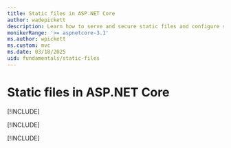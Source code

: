 ```yaml
---
title: Static files in ASP.NET Core
author: wadepickett
description: Learn how to serve and secure static files and configure static file hosting middleware behaviors in an ASP.NET Core web app.
monikerRange: '>= aspnetcore-3.1'
ms.author: wpickett
ms.custom: mvc
ms.date: 03/18/2025
uid: fundamentals/static-files
---
```

# Static files in ASP.NET Core

[!INCLUDE[](~/includes/not-latest-version.md)]

[!INCLUDE[](~/fundamentals/static-files/includes/static-files8.md)]

[!INCLUDE[](~/fundamentals/static-files/includes/static-files6.md)]
